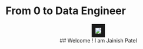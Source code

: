 # From 0 to Data Engineer
<div align="center">
  <img src="https://github.com/user-attachments/assets/5c4dc2c9-6bc0-412a-869a-def8a661787b" border="10"/>
</div>
<div align="center">
## Welcome !
I am Jainish Patel
</div>
